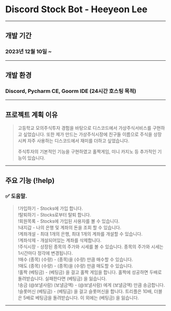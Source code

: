 # Discord Stock Bot - Heeyeon Lee
***
## 개발 기간
### 2023년 12월 10일 ~ 
***
## 개발 환경
### Discord, Pycharm CE, Goorm IDE (24시간 호스팅 목적)
***
## 프로젝트 계획 이유
> 고등학교 모의주식투자 경험을 바탕으로 디스코드에서 가상주식서비스를 구현하고 싶었습니다.
> 또한 제가 만드는 가상주식시장에 친구들 이름으로 주식을 상장시켜 자주 사용하는 디스코드에서 재미를 더하고 싶었습니다.
>
> 주식투자의 기본적인 기능을 구현하였고 홀짝게임, 미니 카지노 등 추가적인 기능이 있습니다.
***
## 주요 기능 (!help)
### :white_check_mark: 도움말. 
> !가입하기 - Stocks에 가입 합니다.  
> !탈퇴하기 - Stocks로부터 탈퇴 합니다.  
> !회원목록 - Stocks에 가입된 사용자를 볼 수 있습니다.  
> !내지갑 - 나의 은행 및 계좌의 돈을 조회 할 수 있습니다.  
> !계좌개설 - 최대 1개의 은행, 최대 1개의 계좌를 개설할 수 있습니다.  
> !계좌삭제 - 개설되어있는 계좌를 삭제합니다.  
> !주식시장 - 상장된 종목의 주가와 시세를 볼 수 있습니다. 종목의 주가와 시세는 1시간마다 정각에 변경됩니다.  
> !매수 (종목) (수량) - (종목)을 (수량) 만큼 매수할 수 있습니다.  
> !매도 (종목) (수량) - (종목)을 (수량) 만큼 매도할 수 있습니다.  
> !홀짝 (베팅금) - (베팅금) 을 걸고 홀짝 게임을 합니다. 홀짝에 성공하면 두배로 돌려받습니다. 실패한다면 (베팅금) 을 잃습니다.  
> !송금 (@보낼사람) (보낼금액) - (@보낼사람) 에게 (보낼금액) 만큼 송금합니다.  
> !슬롯머신 (베팅금) - (베팅금) 을 걸고 슬롯머신을 합니다. 트리플은 10배, 더블은 5배로 베팅금을 돌려받습니다. 이 외에는 (베팅금) 을 잃습니다.
***